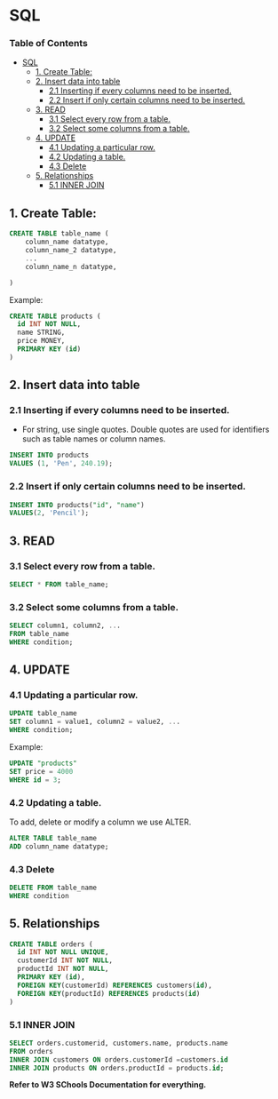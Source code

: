 # SQL
<h3>Table of Contents</h3>

- [SQL](#sql)
  - [1. Create Table:](#1-create-table)
  - [2. Insert data into table](#2-insert-data-into-table)
    - [2.1 Inserting if every columns need to be inserted.](#21-inserting-if-every-columns-need-to-be-inserted)
    - [2.2 Insert if only certain columns need to be inserted.](#22-insert-if-only-certain-columns-need-to-be-inserted)
  - [3. READ](#3-read)
    - [3.1 Select every row from a table.](#31-select-every-row-from-a-table)
    - [3.2 Select some columns from a table.](#32-select-some-columns-from-a-table)
  - [4. UPDATE](#4-update)
    - [4.1 Updating a particular row.](#41-updating-a-particular-row)
    - [4.2 Updating a table.](#42-updating-a-table)
    - [4.3 Delete](#43-delete)
  - [5. Relationships](#5-relationships)
    - [5.1 INNER JOIN](#51-inner-join)


## 1. Create Table:
```SQL
CREATE TABLE table_name (
    column_name datatype,
    column_name_2 datatype,
    ...
    column_name_n datatype,

) 
```
Example:
```SQL
CREATE TABLE products (
  id INT NOT NULL,
  name STRING,
  price MONEY,
  PRIMARY KEY (id)
)
```

## 2. Insert data into table

### 2.1 Inserting if every columns need to be inserted.
- For string, use single quotes. Double quotes are used for identifiers such as table names or column names.
```SQL
INSERT INTO products
VALUES (1, 'Pen', 240.19);
```

### 2.2 Insert if only certain columns need to be inserted.
```SQL
INSERT INTO products("id", "name")
VALUES(2, 'Pencil');
```

## 3. READ
### 3.1 Select every row from a table.
```SQL 
SELECT * FROM table_name; 
```

### 3.2 Select some columns from a table.
```SQL
SELECT column1, column2, ...
FROM table_name
WHERE condition; 
```

## 4. UPDATE

### 4.1 Updating a particular row.
```SQL
UPDATE table_name
SET column1 = value1, column2 = value2, ...
WHERE condition;
```
Example: 
```SQL 
UPDATE "products"
SET price = 4000
WHERE id = 3;
```

### 4.2 Updating a table.
To add, delete or modify a column we use ALTER.
```SQL
ALTER TABLE table_name
ADD column_name datatype;
```

### 4.3 Delete

```SQL
DELETE FROM table_name
WHERE condition
```

## 5. Relationships

```SQL
CREATE TABLE orders (
  id INT NOT NULL UNIQUE,
  customerId INT NOT NULL,
  productId INT NOT NULL,
  PRIMARY KEY (id),
  FOREIGN KEY(customerId) REFERENCES customers(id),
  FOREIGN KEY(productId) REFERENCES products(id)
)
```

### 5.1 INNER JOIN 
```SQL
SELECT orders.customerid, customers.name, products.name
FROM orders
INNER JOIN customers ON orders.customerId =customers.id
INNER JOIN products ON orders.productId = products.id;
```

**Refer to W3 SChools Documentation for everything.**